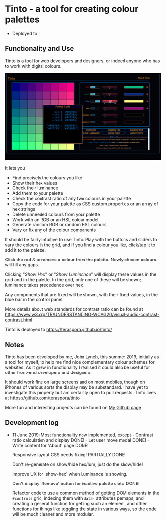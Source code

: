 # Tinto - a tool for creating colour palettes

- Deployed to [](https://github.com/teraspora/tinto) 

## Functionality and Use

Tinto is a tool for web developers and designers, or indeed anyone who has to work with digital colours.

![](media/tinto-ss02.png)

It lets you

- Find precisely the colours you like
- Show their hex values
- Check their luminance
- Add them to your palette
- Check the contrast ratio of any two colours in your palette
- Copy the code for your palette as CSS custom properties or an array of hex strings
- Delete unneeded colours from your palette
- Work with an RGB or an HSL colour model
- Generate random RGB or random HSL colours
- Vary or fix any of the colour components

It should be fairly intuitive to use Tinto. Play with the buttons and sliders to vary the colours in the grid, and if you find a colour you like, click/tap it to add it to the palette.

Click the red *X* to remove a colour from the palette.   Newly chosen colours will fill any gaps.

Clicking "*Show Hex*" or "*Show Luminance*" will display these values in the grid and in the palette.   In the grid, only one of these will be shown; luminance takes precedence over hex.

Any components that are fixed will be shown, with their fixed values, in the blue bar in the control panel.

More details about web standards for contrast ratio can be found at https://www.w3.org/TR/UNDERSTANDING-WCAG20/visual-audio-contrast-contrast.html

Tinto is deployed to https://teraspora.github.io/tinto/

## Notes

Tinto has been developed by me, John Lynch, this summer 2019, initially as a tool for myself, to help me find nice complementary colour schemes for websites.   As it grew in functionality I realised it could also be useful for other front-end developers and designers.

It should work fine on large screens and on most mobiles, though on iPhones of various sorts the display may be substandard.   I have yet to investigate this properly but am certainly open to pull requests.   Tinto lives at https://github.com/teraspora/tinto

More fun and interesting projects can be found on [My Github page](https://github.com/teraspora/)


## Development log

* 11 June 2019:
    Most functionality now implemented, except
        - Contrast ratio calculation and display DONE!
        - Let user move modal DONE!
        - Write content for 'About' page DONE!

    Responsive layout CSS needs fixing! PARTIALLY DONE!
    
    Don't re-generate on show/hide hex/lum, just do the show/hide!

    Improve UX for 'show-hex' when Luminance is showing.

    Don't display 'Remove' button for inactive palette slots. DONE!

    Refactor code to use a common method of getting DOM elements in the `#controls` grid, indexing them with `data-` attributes perhaps, and creating a general function for getting such an element, and other functions for things like toggling the state in various ways, so the code will be much cleaner and more modular.

    


